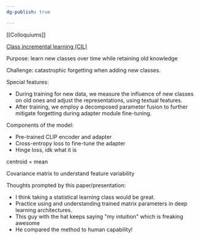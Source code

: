 ```yaml
---
dg-publish: true

---
```

[[Colloquiums]]

[Class incremental learning (CIL)](https://arxiv.org/pdf/2407.14143v1)

Purpose: learn new classes over time while retaining old knowledge

Challenge: catastrophic forgetting when adding new classes.

Special features:
* During training for new data, we measure the influence of new classes on old ones and adjust the representations, using textual features.
* After training, we employ a decomposed parameter fusion to further mitigate forgetting during adapter module fine-tuning.

Components of the model:
* Pre-trained CLIP encoder and adapter
* Cross-entropy loss to fine-tune the adapter
* Hinge loss, idk what it is

centroid = mean

Covariance matrix to understand feature variability

Thoughts prompted by this paper/presentation:
* I think taking a statistical learning class would be great.
* Practice using and understanding trained matrix parameters in deep learning architectures.
* This guy with the hat keeps saying "my intuition" which is freaking awesome
* He compared the method to human capability!
